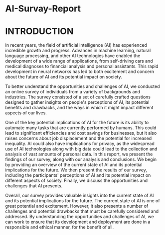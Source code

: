# AI-Survay-Report


<!DOCTYPE html>
<html>
<head>
<style>
</style>
</head>
<body>

<h1> INTRODUCTION  </h1>
<p>In recent years, the field of artificial intelligence (AI) has experienced incredible 
growth and progress. Advances in machine learning, natural language processing, 
and other AI technologies have enabled the development of a wide range of 
applications, from self-driving cars and medical diagnoses to financial analysis 
and personal assistants. This rapid development in neural networks has led to both 
excitement and concern about the future of AI and its potential impact on society.</p>
  
 <p>To better understand the opportunities and challenges of AI, we conducted an 
online survey of individuals from a variety of backgrounds and industries. The 
survey consisted of a set of carefully crafted questions designed to gather insights 
on people's perceptions of AI, its potential benefits and drawbacks, and the ways 
in which it might impact different aspects of our lives.</p>
  
  <p> One of the key potential implications of AI for the future is its ability to automate 
many tasks that are currently performed by humans. This could lead to significant 
efficiencies and cost savings for businesses, but it also raises concerns about job 
displacement and the potential for increased inequality. AI could also have 
implications for privacy, as the widespread use of AI technologies along with big 
data could lead to the collection and analysis of vast amounts of personal data. 
In this report, we present the findings of our survey, along with our analysis and 
conclusions. We begin by providing an overview of the current state of AI and its 
potential implications for the future. We then present the results of our survey, 
including the participants' perceptions of AI and its potential impact on different 
aspects of society. Finally, we discuss the opportunities and challenges that AI 
presents.</p>

</body>
</html>



Overall, our survey provides valuable insights into the current state of AI and its 
potential implications for the future. The current state of AI is one of great 
potential and excitement. However, it also presents a number of challenges and 
potential drawbacks that must be carefully considered and addressed. By 
understanding the opportunities and challenges of AI, we can work to ensure that 
its development and deployment are done in a responsible and ethical manner, 
for the benefit of all. 
